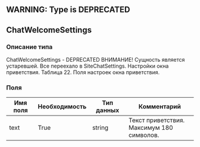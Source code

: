 
## WARNING: Type is DEPRECATED

## ChatWelcomeSettings

### Описание типа
ChatWelcomeSettings - DEPRECATED
ВНИМАНИЕ! Сущность является устаревшей. Все переехало в SiteChatSettings.
Настройки окна приветствия.
Таблица 22. Поля настроек окна приветствия.


### Поля

| Имя поля | Необходимость | Тип данных | Комментарий |
|---|---|---|---|
|text|True|string|Текст приветствия.<br/>Максимум 180 символов.<br/>|
